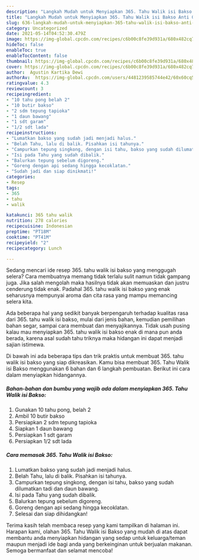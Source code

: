 ```yaml
---
description: "Langkah Mudah untuk Menyiapkan 365. Tahu Walik isi Bakso Anti Gagal"
title: "Langkah Mudah untuk Menyiapkan 365. Tahu Walik isi Bakso Anti Gagal"
slug: 636-langkah-mudah-untuk-menyiapkan-365-tahu-walik-isi-bakso-anti-gagal
category: Uncategorized
date: 2021-05-14T04:52:30.479Z
image: https://img-global.cpcdn.com/recipes/c6b00c8fe39d931a/680x482cq70/365-tahu-walik-isi-bakso-foto-resep-utama.jpg
hideToc: false
enableToc: true
enableTocContent: false
thumbnail: https://img-global.cpcdn.com/recipes/c6b00c8fe39d931a/680x482cq70/365-tahu-walik-isi-bakso-foto-resep-utama.jpg
cover: https://img-global.cpcdn.com/recipes/c6b00c8fe39d931a/680x482cq70/365-tahu-walik-isi-bakso-foto-resep-utama.jpg
author:  Agustin Kartika Dewi
authorAv:  https://img-global.cpcdn.com/users/4481239585744e42/60x60cq50/avatar.jpg
ratingvalue: 4.3
reviewcount: 3
recipeingredient:
- "10 tahu pong belah 2"
- "10 butir bakso"
- "2 sdm tepung tapioka"
- "1 daun bawang"
- "1 sdt garam"
- "1/2 sdt lada"
recipeinstructions:
- "Lumatkan bakso yang sudah jadi menjadi halus."
- "Belah Tahu, lalu di balik. Pisahkan isi tahunya."
- "Campurkan tepung singkong, dengan isi tahu, bakso yang sudah dilumatkan tadi dan daun bawang."
- "Isi pada Tahu yang sudah dibalik."
- "Balurkan tepung sebelum digoreng."
- "Goreng dengan api sedang hingga kecoklatan."
- "Sudah jadi dan siap dinikmati!"
categories:
- Resep
tags:
- 365
- tahu
- walik

katakunci: 365 tahu walik 
nutrition: 278 calories
recipecuisine: Indonesian
preptime: "PT18M"
cooktime: "PT41M"
recipeyield: "2"
recipecategory: Lunch

---
```



Sedang mencari ide resep 365. tahu walik isi bakso yang menggugah selera? Cara membuatnya memang tidak terlalu sulit namun tidak gampang juga. Jika salah mengolah maka hasilnya tidak akan memuaskan dan justru cenderung tidak enak. Padahal 365. tahu walik isi bakso yang enak seharusnya mempunyai aroma dan cita rasa yang mampu memancing selera kita.


Ada beberapa hal yang sedikit banyak berpengaruh terhadap kualitas rasa dari 365. tahu walik isi bakso, mulai dari jenis bahan, kemudian pemilihan bahan segar, sampai cara membuat dan menyajikannya. Tidak usah pusing kalau mau menyiapkan 365. tahu walik isi bakso enak di mana pun anda berada, karena asal sudah tahu triknya maka hidangan ini dapat menjadi sajian istimewa.




Di bawah ini ada beberapa tips dan trik praktis untuk membuat 365. tahu walik isi bakso yang siap dikreasikan. Kamu bisa membuat 365. Tahu Walik isi Bakso menggunakan 6 bahan dan 6 langkah pembuatan. Berikut ini cara dalam menyiapkan hidangannya.

<!--inarticleads1-->

##### Bahan-bahan dan bumbu yang wajib ada dalam menyiapkan 365. Tahu Walik isi Bakso:

1. Gunakan 10 tahu pong, belah 2
1. Ambil 10 butir bakso
1. Persiapkan 2 sdm tepung tapioka
1. Siapkan 1 daun bawang
1. Persiapkan 1 sdt garam
1. Persiapkan 1/2 sdt lada




<!--inarticleads2-->

##### Cara memasak 365. Tahu Walik isi Bakso:

1. Lumatkan bakso yang sudah jadi menjadi halus.
1. Belah Tahu, lalu di balik. Pisahkan isi tahunya.
1. Campurkan tepung singkong, dengan isi tahu, bakso yang sudah dilumatkan tadi dan daun bawang.
1. Isi pada Tahu yang sudah dibalik.
1. Balurkan tepung sebelum digoreng.
1. Goreng dengan api sedang hingga kecoklatan.
1. Selesai dan siap dihidangkan!



Terima kasih telah membaca resep yang kami tampilkan di halaman ini. Harapan kami, olahan 365. Tahu Walik isi Bakso yang mudah di atas dapat membantu anda menyiapkan hidangan yang sedap untuk keluarga/teman maupun menjadi ide bagi anda yang berkeinginan untuk berjualan makanan. Semoga bermanfaat dan selamat mencoba!

